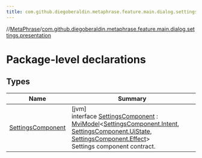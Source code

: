 ```yaml
---
title: com.github.diegoberaldin.metaphrase.feature.main.dialog.settings.presentation
---
```

//[MetaPhrase](../../index.html)/[com.github.diegoberaldin.metaphrase.feature.main.dialog.settings.presentation](index.html)



# Package-level declarations



## Types


| Name | Summary |
|---|---|
| [SettingsComponent](-settings-component/index.html) | [jvm]<br>interface [SettingsComponent](-settings-component/index.html) : [MviModel](../com.github.diegoberaldin.metaphrase.core.common.architecture/-mvi-model/index.html)&lt;[SettingsComponent.Intent](-settings-component/-intent/index.html), [SettingsComponent.UiState](-settings-component/-ui-state/index.html), [SettingsComponent.Effect](-settings-component/-effect/index.html)&gt; <br>Settings component contract. |

